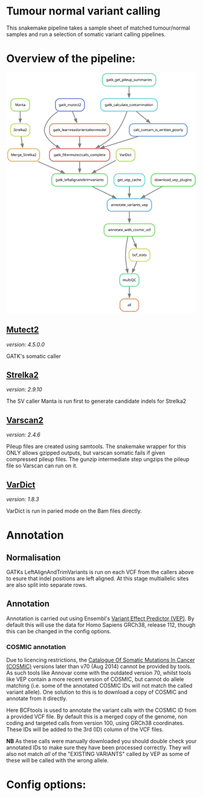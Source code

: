 # Tumour normal variant calling

This snakemake pipeline takes a sample sheet of matched tumour/normal samples and run a selection of somatic variant calling pipelines. 

# Overview of the pipeline:

![Pipeline overview](somatic.variant.calling.svg)

## [Mutect2](https://gatk.broadinstitute.org/hc/en-us/articles/27007991962907-Mutect2)

*version: 4.5.0.0*

GATK's somatic caller

## [Strelka2](https://github.com/Illumina/strelka)

*version: 2.9.10*

The SV caller Manta is run first to generate candidate indels for Strelka2

## [Varscan2](http://dkoboldt.github.io/varscan/)

*version: 2.4.6*

Pileup files are created using samtools. The snakemake wrapper for this ONLY allows gzipped outputs, but varscan somatic fails if given compressed pileup files. The gunzip intermediate step ungzips the pileup file so Varscan can run on it.

## [VarDict](https://github.com/AstraZeneca-NGS/VarDict)

*version: 1.8.3*

VarDict is run in paried mode on the Bam files directly.

# Annotation

## Normalisation 

GATKs LeftAlignAndTrimVariants is run on each VCF from the callers above to esure that indel positions are left aligned. At this stage multiallelic sites are also split into separate rows.

## Annotation
Annotation is carried out using Ensembl's [Variant Effect Predictor (VEP)](https://www.ensembl.org/info/docs/tools/vep/index.html). By default this will use the data for Homo Sapiens GRCh38, release 112, though this can be changed in the config options. 

### COSMIC annotation

Due to licencing restrictions, the [Catalogue Of Somatic Mutations In Cancer (COSMIC)](https://cancer.sanger.ac.uk/cosmic/) versions later than v70 (Aug 2014) cannot be provided by tools. As such tools like Annovar come with the outdated version 70, whilst tools like VEP contain a more recent version of COSMIC, but cannot do allele matching (i.e. some of the annotated COSMIC IDs will not match the called variant allele). One solution to this is to download a copy of COSMIC and annotate from it directly.

Here BCFtools is used to annotate the variant calls with the COSMIC ID from a provided VCF file. By default this is a merged copy of the genome, non coding and targeted calls from version 100, using GRCh38 coordinates. These IDs will be added to the 3rd (ID) column of the VCF files.

**NB** As these calls were manually downloaded you should double check your annotated IDs to make sure they have been processed correctly. They will also not match *all* of the "EXISTING VARIANTS" called by VEP as some of these will be called with the wrong allele.

# Config options:

